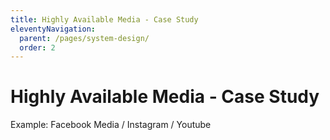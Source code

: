 ```yaml
---
title: Highly Available Media - Case Study
eleventyNavigation:
  parent: /pages/system-design/
  order: 2
---
```


# Highly Available Media - Case Study

Example: Facebook Media / Instagram / Youtube
